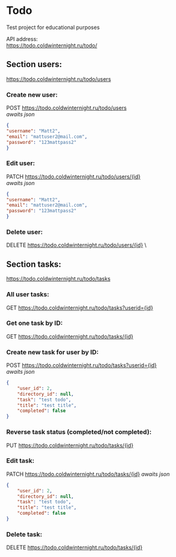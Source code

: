 # Todo
Test project for educational purposes

API address:\
https://todo.coldwinternight.ru/todo/

## Section users:
https://todo.coldwinternight.ru/todo/users

### Create new user:
POST https://todo.coldwinternight.ru/todo/users \
*awaits json*
```json
{
"username": "Matt2",
"email": "mattuser2@mail.com",
"password": "123mattpass2"
}
```

### Edit user:
PATCH https://todo.coldwinternight.ru/todo/users/{id} \
*awaits json*
```json
{
"username": "Matt2",
"email": "mattuser2@mail.com",
"password": "123mattpass2"
}
```

### Delete user:
DELETE https://todo.coldwinternight.ru/todo/users/{id} \


## Section tasks:
https://todo.coldwinternight.ru/todo/tasks

### All user tasks:
GET https://todo.coldwinternight.ru/todo/tasks?userid={id}

### Get one task by ID:
GET https://todo.coldwinternight.ru/todo/tasks/{id}

### Create new task for user by ID:
POST https://todo.coldwinternight.ru/todo/tasks?userid={id} \
*awaits json*
```json
{
    "user_id": 2,
    "directory_id": null,
    "task": "test todo",
    "title": "test title",
    "completed": false
}
```

### Reverse task status (completed/not completed):
PUT https://todo.coldwinternight.ru/todo/tasks/{id}

### Edit task:
PATCH https://todo.coldwinternight.ru/todo/tasks/{id}
*awaits json*
```json
{
    "user_id": 2,
    "directory_id": null,
    "task": "test todo",
    "title": "test title",
    "completed": false
}
```

### Delete task:
DELETE https://todo.coldwinternight.ru/todo/tasks/{id}